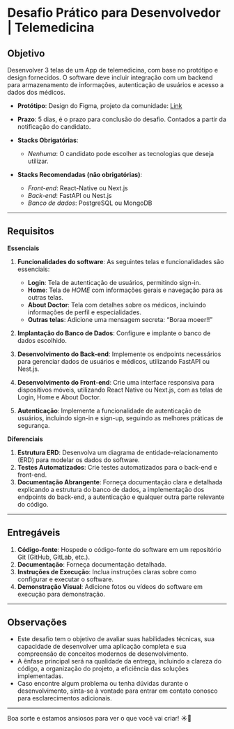 # Desafio Prático para Desenvolvedor | Telemedicina

## Objetivo

Desenvolver 3 telas de um App de telemedicina, com base no protótipo e design fornecidos. O software deve incluir integração com um backend para armazenamento de informações, autenticação de usuários e acesso a dados dos médicos.

- **Protótipo**: Design do Figma, projeto da comunidade: [Link](https://www.figma.com/community/file/1337949757381065808)

- **Prazo**: 5 dias, é o prazo para conclusão do desafio. Contados a partir da notificação do candidato.

- **Stacks Obrigatórias**:

  - _Nenhuma_: O candidato pode escolher as tecnologias que deseja utilizar.

- **Stacks Recomendadas (não obrigatórias)**:
  - _Front-end_: React-Native ou Next.js
  - _Back-end_: FastAPI ou Nest.js
  - _Banco de dados_: PostgreSQL ou MongoDB

---

## Requisitos

**Essenciais**

1. **Funcionalidades do software**: As seguintes telas e funcionalidades são essenciais:

   - **Login**: Tela de autenticação de usuários, permitindo sign-in.
   - **Home**: Tela de _HOME_ com informações gerais e navegação para as outras telas.
   - **About Doctor**: Tela com detalhes sobre os médicos, incluindo informações de perfil e especialidades.
   - **Outras telas**: Adicione uma mensagem secreta: “Boraa moeer!!”

2. **Implantação do Banco de Dados**: Configure e implante o banco de dados escolhido.
3. **Desenvolvimento do Back-end**: Implemente os endpoints necessários para gerenciar dados de usuários e médicos, utilizando FastAPI ou Nest.js.
4. **Desenvolvimento do Front-end**: Crie uma interface responsiva para dispositivos móveis, utilizando React Native ou Next.js, com as telas de Login, Home e About Doctor.
5. **Autenticação**: Implemente a funcionalidade de autenticação de usuários, incluindo sign-in e sign-up, seguindo as melhores práticas de segurança.

**Diferenciais**

1. **Estrutura ERD**: Desenvolva um diagrama de entidade-relacionamento (ERD) para modelar os dados do software.
2. **Testes Automatizados**: Crie testes automatizados para o back-end e front-end.
3. **Documentação Abrangente**: Forneça documentação clara e detalhada explicando a estrutura do banco de dados, a implementação dos endpoints do back-end, a autenticação e qualquer outra parte relevante do código.

---

## Entregáveis

1. **Código-fonte**: Hospede o código-fonte do software em um repositório Git (GitHub, GitLab, etc.).
2. **Documentação**: Forneça documentação detalhada.
3. **Instruções de Execução**: Inclua instruções claras sobre como configurar e executar o software.
4. **Demonstração Visual**: Adicione fotos ou vídeos do software em execução para demonstração.

---

## Observações

- Este desafio tem o objetivo de avaliar suas habilidades técnicas, sua capacidade de desenvolver uma aplicação completa e sua compreensão de conceitos modernos de desenvolvimento.
- A ênfase principal será na qualidade da entrega, incluindo a clareza do código, a organização do projeto, a eficiência das soluções implementadas.
- Caso encontre algum problema ou tenha dúvidas durante o desenvolvimento, sinta-se à vontade para entrar em contato conosco para esclarecimentos adicionais.

---

Boa sorte e estamos ansiosos para ver o que você vai criar! ☀🚀
